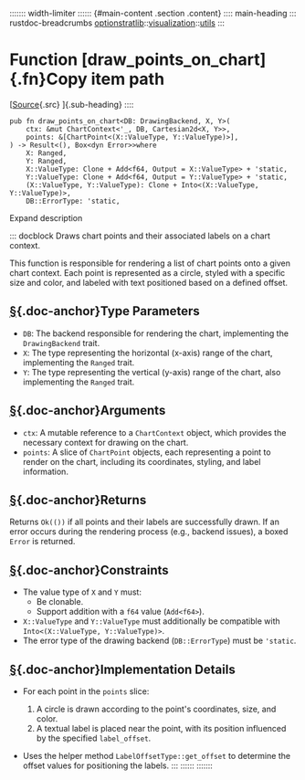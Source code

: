 ::::::: width-limiter
:::::: {#main-content .section .content}
:::: main-heading
::: rustdoc-breadcrumbs
[optionstratlib](../../index.html)::[visualization](../index.html)::[utils](index.html)
:::

# Function [draw_points_on_chart]{.fn}Copy item path

[[Source](../../../src/optionstratlib/visualization/utils.rs.html#386-421){.src}
]{.sub-heading}
::::

``` {.rust .item-decl}
pub fn draw_points_on_chart<DB: DrawingBackend, X, Y>(
    ctx: &mut ChartContext<'_, DB, Cartesian2d<X, Y>>,
    points: &[ChartPoint<(X::ValueType, Y::ValueType)>],
) -> Result<(), Box<dyn Error>>where
    X: Ranged,
    Y: Ranged,
    X::ValueType: Clone + Add<f64, Output = X::ValueType> + 'static,
    Y::ValueType: Clone + Add<f64, Output = Y::ValueType> + 'static,
    (X::ValueType, Y::ValueType): Clone + Into<(X::ValueType, Y::ValueType)>,
    DB::ErrorType: 'static,
```

Expand description

::: docblock
Draws chart points and their associated labels on a chart context.

This function is responsible for rendering a list of chart points onto a
given chart context. Each point is represented as a circle, styled with
a specific size and color, and labeled with text positioned based on a
defined offset.

## [§](#type-parameters){.doc-anchor}Type Parameters

- `DB`: The backend responsible for rendering the chart, implementing
  the `DrawingBackend` trait.
- `X`: The type representing the horizontal (x-axis) range of the chart,
  implementing the `Ranged` trait.
- `Y`: The type representing the vertical (y-axis) range of the chart,
  also implementing the `Ranged` trait.

## [§](#arguments){.doc-anchor}Arguments

- `ctx`: A mutable reference to a `ChartContext` object, which provides
  the necessary context for drawing on the chart.
- `points`: A slice of `ChartPoint` objects, each representing a point
  to render on the chart, including its coordinates, styling, and label
  information.

## [§](#returns){.doc-anchor}Returns

Returns `Ok(())` if all points and their labels are successfully drawn.
If an error occurs during the rendering process (e.g., backend issues),
a boxed `Error` is returned.

## [§](#constraints){.doc-anchor}Constraints

- The value type of `X` and `Y` must:
  - Be clonable.
  - Support addition with a `f64` value (`Add<f64>`).
- `X::ValueType` and `Y::ValueType` must additionally be compatible with
  `Into<(X::ValueType, Y::ValueType)>`.
- The error type of the drawing backend (`DB::ErrorType`) must be
  `'static`.

## [§](#implementation-details){.doc-anchor}Implementation Details

- For each point in the `points` slice:

  1.  A circle is drawn according to the point's coordinates, size, and
      color.
  2.  A textual label is placed near the point, with its position
      influenced by the specified `label_offset`.

- Uses the helper method `LabelOffsetType::get_offset` to determine the
  offset values for positioning the labels.
:::
::::::
:::::::
